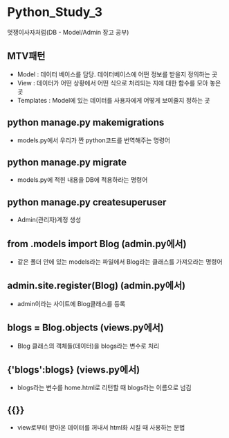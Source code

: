 # Python_Study_3
멋쟁이사자처럼(DB - Model/Admin 장고 공부)

## MTV패턴
- Model : 데이터 베이스를 담당. 데이터베이스에 어떤 정보를 받을지 정의하는 곳
- View : 데이터가 어떤 상황에서 어떤 식으로 처리되는 지에 대한 함수를 모아 놓은 곳
- Templates : Model에 있는 데이터를 사용자에게 어떻게 보여줄지 정하는 곳

## python manage.py makemigrations
- models.py에서 우리가 짠 python코드를 번역해주는 명령어
## python manage.py migrate
- models.py에 적힌 내용을 DB에 적용하라는 명령어
## python manage.py createsuperuser
- Admin(관리자)계정 생성


## from .models import Blog (admin.py에서)
- 같은 폴더 안에 있는 models라는 파일에서 Blog라는 클래스를 가져오라는 명령어
## admin.site.register(Blog) (admin.py에서)
- admin이라는 사이트에 Blog클래스를 등록


## blogs = Blog.objects (views.py에서)
- Blog 클래스의 객체들(데이터)을 blogs라는 변수로 처리
## {'blogs':blogs} (views.py에서)
- blogs라는 변수를 home.html로 리턴할 때 blogs라는 이름으로 넘김
## {{}}
- view로부터 받아온 데이터를 꺼내서 html화 시킬 때 사용하는 문법
